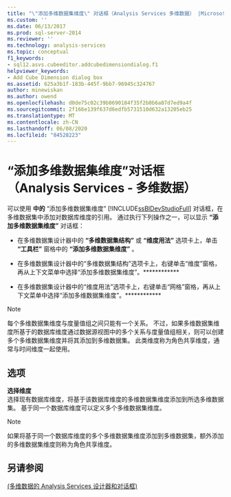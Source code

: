 ```yaml
---
title: "\"添加多维数据集维度\" 对话框（Analysis Services 多维数据） |Microsoft Docs"
ms.custom: ''
ms.date: 06/13/2017
ms.prod: sql-server-2014
ms.reviewer: ''
ms.technology: analysis-services
ms.topic: conceptual
f1_keywords:
- sql12.asvs.cubeeditor.addcubedimensiondialog.f1
helpviewer_keywords:
- Add Cube Dimension dialog box
ms.assetid: 625a3b1f-183b-445f-9bb7-96945c324767
author: minewiskan
ms.author: owend
ms.openlocfilehash: d0de75c02c39b0690184f35f2b0b6a07d7ed9a4f
ms.sourcegitcommit: 2f166e139f637d6edfb5731510d632a13205eb25
ms.translationtype: MT
ms.contentlocale: zh-CN
ms.lasthandoff: 06/08/2020
ms.locfileid: "84528223"
---
```

# <a name="add-cube-dimension-dialog-box-analysis-services---multidimensional-data"></a>“添加多维数据集维度”对话框（Analysis Services - 多维数据）
  可以使用 **中的** “添加多维数据集维度” [!INCLUDE[ssBIDevStudioFull](../includes/ssbidevstudiofull-md.md)] 对话框，在多维数据集中添加对数据库维度的引用。 通过执行下列操作之一，可以显示 **“添加多维数据集维度”** 对话框：  
  
-   在多维数据集设计器中的 **“多维数据集结构”** 或 **“维度用法”** 选项卡上，单击 **“工具栏”** 窗格中的 **“添加多维数据集维度”** 。  
  
-   在多维数据集设计器中的“多维数据集结构”选项卡上，右键单击“维度”窗格，再从上下文菜单中选择“添加多维数据集维度”。************  
  
-   在多维数据集设计器中的“维度用法”选项卡上，右键单击“网格”窗格，再从上下文菜单中选择“添加多维数据集维度”。************  
  
> [!NOTE]  
>  每个多维数据集维度与度量值组之间只能有一个关系。 不过，如果多维数据集维度所基于的数据库维度通过数据源视图中的多个关系与度量值组相关，则可以创建多个多维数据集维度并将其添加到多维数据集。 此类维度称为角色共享维度，通常与时间维度一起使用。  
  
## <a name="options"></a>选项  
 **选择维度**  
 选择现有数据库维度，将基于该数据库维度的多维数据集维度添加到所选多维数据集。 基于同一个数据库维度可以定义多个多维数据集维度。  
  
> [!NOTE]  
>  如果将基于同一个数据库维度的多个多维数据集维度添加到多维数据集，额外添加的多维数据集维度则称为角色共享维度。  
  
## <a name="see-also"></a>另请参阅  
 [&#40;多维数据的 Analysis Services 设计器和对话框&#41;](analysis-services-designers-and-dialog-boxes-multidimensional-data.md)  
  
  
